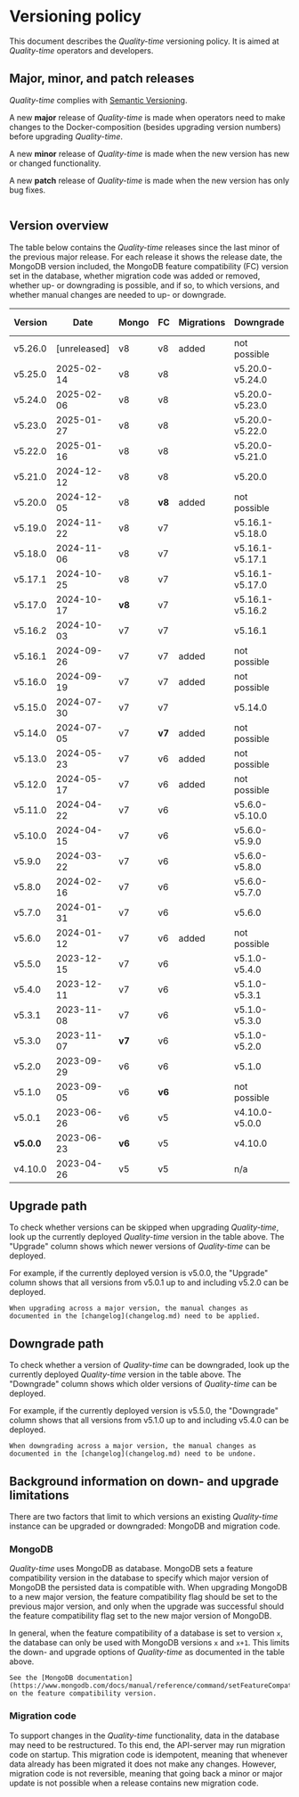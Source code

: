 # Versioning policy

This document describes the *Quality-time* versioning policy. It is aimed at *Quality-time* operators and developers.

## Major, minor, and patch releases

*Quality-time* complies with [Semantic Versioning](https://semver.org/spec/v2.0.0.html).

A new **major** release of *Quality-time* is made when operators need to make changes to the Docker-composition (besides upgrading version numbers) before upgrading *Quality-time*.

A new **minor** release of *Quality-time* is made when the new version has new or changed functionality.

A new **patch** release of *Quality-time* is made when the new version has only bug fixes.

```{index} MongoDB
```

## Version overview

The table below contains the *Quality-time* releases since the last minor of the previous major release. For each release it shows the release date, the MongoDB version included, the MongoDB feature compatibility (FC) version set in the database, whether migration code was added or removed, whether up- or downgrading is possible, and if so, to which versions, and whether manual changes are needed to up- or downgrade.

| Version    | Date         | Mongo  | FC     | Migrations | Downgrade       | Upgrade         | Manual changes |
|------------|--------------|--------|--------|------------|-----------------|-----------------|----------------|
| v5.26.0    | [unreleased] | v8     | v8     | added      | not possible    | n/a             | no             |
| v5.25.0    | 2025-02-14   | v8     | v8     |            | v5.20.0-v5.24.0 | v5.26.0         | no             |
| v5.24.0    | 2025-02-06   | v8     | v8     |            | v5.20.0-v5.23.0 | v5.25.0-v5.26.0 | no             |
| v5.23.0    | 2025-01-27   | v8     | v8     |            | v5.20.0-v5.22.0 | v5.24.0-v5.26.0 | no             |
| v5.22.0    | 2025-01-16   | v8     | v8     |            | v5.20.0-v5.21.0 | v5.23.0-v5.26.0 | no             |
| v5.21.0    | 2024-12-12   | v8     | v8     |            | v5.20.0         | v5.22.0-v5.26.0 | no             |
| v5.20.0    | 2024-12-05   | v8     | **v8** | added      | not possible    | v5.21.0-v5.26.0 | no             |
| v5.19.0    | 2024-11-22   | v8     | v7     |            | v5.16.1-v5.18.0 | v5.20.0-v5.26.0 | no             |
| v5.18.0    | 2024-11-06   | v8     | v7     |            | v5.16.1-v5.17.1 | v5.19.0-v5.26.0 | no             |
| v5.17.1    | 2024-10-25   | v8     | v7     |            | v5.16.1-v5.17.0 | v5.18.0-v5.26.0 | no             |
| v5.17.0    | 2024-10-17   | **v8** | v7     |            | v5.16.1-v5.16.2 | v5.17.1-v5.26.0 | no             |
| v5.16.2    | 2024-10-03   | v7     | v7     |            | v5.16.1         | v5.17.0-v5.26.0 | no             |
| v5.16.1    | 2024-09-26   | v7     | v7     | added      | not possible    | v5.16.2-v5.26.0 | no             |
| v5.16.0    | 2024-09-19   | v7     | v7     | added      | not possible    | v5.16.1-v5.26.0 | no             |
| v5.15.0    | 2024-07-30   | v7     | v7     |            | v5.14.0         | v5.16.0-v5.26.0 | no             |
| v5.14.0    | 2024-07-05   | v7     | **v7** | added      | not possible    | v5.15.0-v5.26.0 | no             |
| v5.13.0    | 2024-05-23   | v7     | v6     | added      | not possible    | v5.14.0-v5.16.2 | no             |
| v5.12.0    | 2024-05-17   | v7     | v6     | added      | not possible    | v5.13.0-v5.16.2 | no             |
| v5.11.0    | 2024-04-22   | v7     | v6     |            | v5.6.0-v5.10.0  | v5.12.0-v5.16.2 | no             |
| v5.10.0    | 2024-04-15   | v7     | v6     |            | v5.6.0-v5.9.0   | v5.11.0-v5.16.2 | no             |
| v5.9.0     | 2024-03-22   | v7     | v6     |            | v5.6.0-v5.8.0   | v5.10.0-v5.16.2 | no             |
| v5.8.0     | 2024-02-16   | v7     | v6     |            | v5.6.0-v5.7.0   | v5.9.0-v5.16.2  | no             |
| v5.7.0     | 2024-01-31   | v7     | v6     |            | v5.6.0          | v5.8.0-v5.16.2  | no             |
| v5.6.0     | 2024-01-12   | v7     | v6     | added      | not possible    | v5.7.0-v5.16.2  | no             |
| v5.5.0     | 2023-12-15   | v7     | v6     |            | v5.1.0-v5.4.0   | v5.6.0-v5.16.2  | no             |
| v5.4.0     | 2023-12-11   | v7     | v6     |            | v5.1.0-v5.3.1   | v5.5.0-v5.16.2  | no             |
| v5.3.1     | 2023-11-08   | v7     | v6     |            | v5.1.0-v5.3.0   | v5.4.0-v5.16.2  | no             |
| v5.3.0     | 2023-11-07   | **v7** | v6     |            | v5.1.0-v5.2.0   | v5.3.1-v5.16.2  | no             |
| v5.2.0     | 2023-09-29   | v6     | v6     |            | v5.1.0          | v5.3.0-v5.16.2  | no             |
| v5.1.0     | 2023-09-05   | v6     | **v6** |            | not possible    | v5.2.0-v5.16.2  | no             |
| v5.0.1     | 2023-06-26   | v6     | v5     |            | v4.10.0-v5.0.0  | v5.1.0-v5.2.0   | no             |
| **v5.0.0** | 2023-06-23   | **v6** | v5     |            | v4.10.0         | v5.0.1-v5.2.0   | **yes**        |
| v4.10.0    | 2023-04-26   | v5     | v5     |            | n/a             | v5.0.0-v5.2.0   | no             |

## Upgrade path

To check whether versions can be skipped when upgrading *Quality-time*, look up the currently deployed *Quality-time* version in the table above. The "Upgrade" column shows which newer versions of *Quality-time* can be deployed.

For example, if the currently deployed version is v5.0.0, the "Upgrade" column shows that all versions from v5.0.1 up to and including v5.2.0 can be deployed.

```{warning}
When upgrading across a major version, the manual changes as documented in the [changelog](changelog.md) need to be applied.
```

## Downgrade path

To check whether a version of *Quality-time* can be downgraded, look up the currently deployed *Quality-time* version in the table above. The "Downgrade" column shows which older versions of *Quality-time* can be deployed.

For example, if the currently deployed version is v5.5.0, the "Downgrade" column shows that all versions from v5.1.0 up to and including v5.4.0 can be deployed.

```{warning}
When downgrading across a major version, the manual changes as documented in the [changelog](changelog.md) need to be undone.
```

## Background information on down- and upgrade limitations

There are two factors that limit to which versions an existing *Quality-time* instance can be upgraded or downgraded: MongoDB and migration code.

### MongoDB

*Quality-time* uses MongoDB as database. MongoDB sets a feature compatibility version in the database to specify which major version of MongoDB the persisted data is compatible with. When upgrading MongoDB to a new major version, the feature compatibility flag should be set to the previous major version, and only when the upgrade was successful should the feature compatibility flag set to the new major version of MongoDB.

In general, when the feature compatibility of a database is set to version `x`, the database can only be used with MongoDB versions `x` and `x+1`. This limits the down- and upgrade options of *Quality-time* as documented in the table above.

```{seealso}
See the [MongoDB documentation](https://www.mongodb.com/docs/manual/reference/command/setFeatureCompatibilityVersion/) on the feature compatibility version.
```

### Migration code

To support changes in the *Quality-time* functionality, data in the database may need to be restructured. To this end, the API-server may run migration code on startup. This migration code is idempotent, meaning that whenever data already has been migrated it does not make any changes. However, migration code is not reversible, meaning that going back a minor or major update is not possible when a release contains new migration code.
